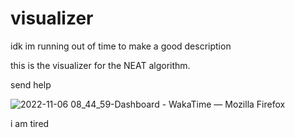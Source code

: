 # visualizer
idk im running out of time to make a good description

this is the visualizer for the NEAT algorithm. 

send help 

![2022-11-06 08_44_59-Dashboard - WakaTime — Mozilla Firefox](https://user-images.githubusercontent.com/48413902/200174374-54669bb6-531b-45a2-8fdd-0631774cfe58.png)

i am tired
